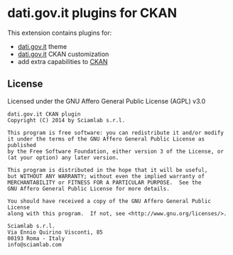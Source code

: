 dati.gov.it plugins for CKAN
===================================================

This extension contains plugins for:
* [dati.gov.it](http://dati.gov.it) theme
* [dati.gov.it](http://dati.gov.it) CKAN customization
* add extra capabilities to [CKAN](http://ckan.org)

License
-------
Licensed under the GNU Affero General Public License (AGPL) v3.0

    dati.gov.it CKAN plugin
    Copyright (C) 2014 by Sciamlab s.r.l.

    This program is free software: you can redistribute it and/or modify
    it under the terms of the GNU Affero General Public License as published
    by the Free Software Foundation, either version 3 of the License, or
    (at your option) any later version.

    This program is distributed in the hope that it will be useful,
    but WITHOUT ANY WARRANTY; without even the implied warranty of
    MERCHANTABILITY or FITNESS FOR A PARTICULAR PURPOSE.  See the
    GNU Affero General Public License for more details.

    You should have received a copy of the GNU Affero General Public License
    along with this program.  If not, see <http://www.gnu.org/licenses/>.
    
    Sciamlab s.r.l.
    Via Ennio Quirino Visconti, 85
    00193 Roma - Italy
    info@sciamlab.com
